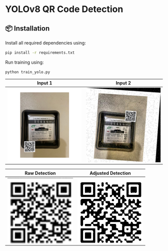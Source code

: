 
# YOLOv8 QR Code Detection

## 📦 Installation

Install all required dependencies using:

```bash
pip install -r requirements.txt
```

Run training using:

```bash
python train_yolo.py
```

| Input 1                                 | Input 2                                 |
| --------------------------------------- | --------------------------------------- |
| ![Input 1](/images/Example_input_01.jpg) | ![Input 2](/images/Example_input_02.jpg) |


| Raw Detection                        | Adjusted Detection                                   |
| ------------------------------------ | ---------------------------------------------------- |
| ![Output](/images/Example_output.jpg) | ![Adjusted Output](/images/Example_output_adjust.jpg) |
